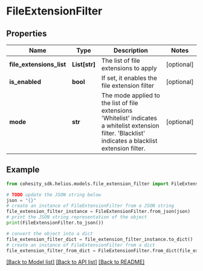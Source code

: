 # FileExtensionFilter


## Properties

Name | Type | Description | Notes
------------ | ------------- | ------------- | -------------
**file_extensions_list** | **List[str]** | The list of file extensions to apply | [optional] 
**is_enabled** | **bool** | If set, it enables the file extension filter | [optional] 
**mode** | **str** | The mode applied to the list of file extensions &#39;Whitelist&#39; indicates a whitelist extension filter. &#39;Blacklist&#39; indicates a blacklist extension filter. | [optional] 

## Example

```python
from cohesity_sdk.helios.models.file_extension_filter import FileExtensionFilter

# TODO update the JSON string below
json = "{}"
# create an instance of FileExtensionFilter from a JSON string
file_extension_filter_instance = FileExtensionFilter.from_json(json)
# print the JSON string representation of the object
print(FileExtensionFilter.to_json())

# convert the object into a dict
file_extension_filter_dict = file_extension_filter_instance.to_dict()
# create an instance of FileExtensionFilter from a dict
file_extension_filter_from_dict = FileExtensionFilter.from_dict(file_extension_filter_dict)
```
[[Back to Model list]](../README.md#documentation-for-models) [[Back to API list]](../README.md#documentation-for-api-endpoints) [[Back to README]](../README.md)


